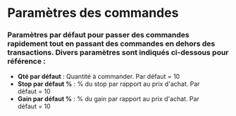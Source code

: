 # **Paramètres des commandes**

### Paramètres par défaut pour passer des commandes rapidement tout en passant des commandes en dehors des transactions. Divers paramètres sont indiqués ci-dessous pour référence :

- **Qté par défaut** : Quantité à commander. Par défaut = 10
- **Stop par défaut %** : % du stop par rapport au prix d'achat. Par défaut = 10
- **Gain par défaut %** : % du gain par rapport au prix d'achat. Par défaut = 10
